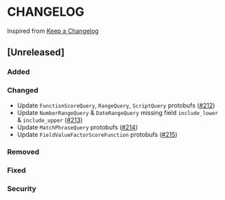 # CHANGELOG

Inspired from [Keep a Changelog](https://keepachangelog.com/en/1.0.0/)

## [Unreleased]
### Added

### Changed
- Update `FunctionScoreQuery`, `RangeQuery`, `ScriptQuery` protobufs ([#212](https://github.com/opensearch-project/opensearch-protobufs/pull/212))
- Update `NumberRangeQuery` & `DateRangeQuery` missing field `include_lower` & `include_upper` ([#213](https://github.com/opensearch-project/opensearch-protobufs/pull/213))
- Update `MatchPhraseQuery` protobufs  ([#214](https://github.com/opensearch-project/opensearch-protobufs/pull/214))
- Update `FieldValueFactorScoreFunction` protobufs  ([#215](https://github.com/opensearch-project/opensearch-protobufs/pull/215))
### Removed

### Fixed

### Security
